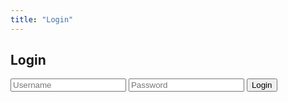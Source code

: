 ```yaml
---
title: "Login"
---
```


<div class="container">
    <div id="login-form">
      <h2>Login</h2>
      <input type="text" id="username" placeholder="Username" required />
      <input type="password" id="password" placeholder="Password" required />
      <button onclick="handleLogin()">Login</button>
    </div>
    <div id="welcome" style="display: none;">
      <div id="welcome-text"></div>
      <button id="logout-btn" onclick="handleLogout()">Logout</button>
    </div>
</div>

<script>
    document.getElementById("login").style.display = "none";

    function handleLogin() {
      const username = document.getElementById("username").value.trim();
      const password = document.getElementById("password").value;

      if (loginU(username, password)) {
        showWelcome(username);
      } else {
        document.getElementById("welcome-text").textContent = "❌ Invalid username or passcode.";
      }
    }

    function showWelcome(username) {
      document.getElementById("login-form").style.display = "none";
      const welcome = document.getElementById("welcome");
      document.getElementById("welcome-text").textContent = `✅ You are logged in as "${username}"`;
      welcome.style.display = "block";
    }

    // Auto-check on page load
    if (isLoggedIn()) {
      document.getElementById("login-form").style.display = "none";
      showWelcome(getCurrentUser());
    }

    function handleLogout() {
      logout();
      document.getElementById("welcome").style.display = "none";
      document.getElementById("login-form").style.display = "block";
      document.getElementById("username").value = "";
      document.getElementById("password").value = "";
    }
</script>